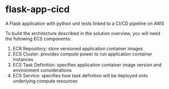 # flask-app-cicd
A Flask application with python unit tests linked to a CI/CD pipeline on AWS

To build the architecture described in the solution overview, you will need the following ECS components:
  1. ECR Repository: store versioned application container images
  2. ECS Cluster: provides compute power to run application container instances
  3. ECS Task Definition: specifies application container image version and environment considerations
  4. ECS Service: specifies how task definition will be deployed onto underlying compute resources
